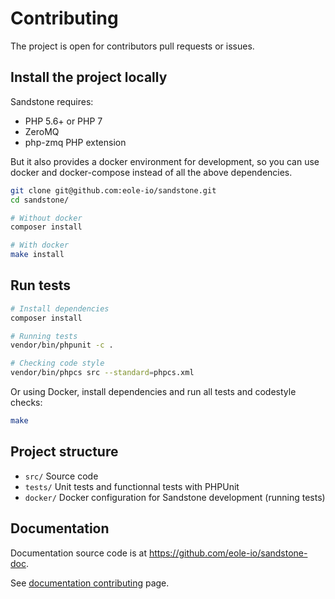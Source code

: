 Contributing
============

The project is open for contributors pull requests or issues.


## Install the project locally

Sandstone requires:

 - PHP 5.6+ or PHP 7
 - ZeroMQ
 - php-zmq PHP extension

But it also provides a docker environment for development,
so you can use docker and docker-compose instead of all the above dependencies.

``` bash
git clone git@github.com:eole-io/sandstone.git
cd sandstone/

# Without docker
composer install

# With docker
make install
```


## Run tests

``` bash
# Install dependencies
composer install

# Running tests
vendor/bin/phpunit -c .

# Checking code style
vendor/bin/phpcs src --standard=phpcs.xml
```

Or using Docker, install dependencies and run all tests and codestyle checks:

``` bash
make
```


## Project structure

- `src/` Source code
- `tests/` Unit tests and functionnal tests with PHPUnit
- `docker/` Docker configuration for Sandstone development (running tests)


## Documentation

Documentation source code is at <https://github.com/eole-io/sandstone-doc>.

See [documentation contributing](https://github.com/eole-io/sandstone-doc/blob/master/CONTRIBUTING.md) page.
